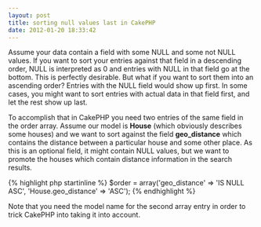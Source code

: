 ```yaml
---
layout: post
title: sorting null values last in CakePHP
date: 2012-01-20 18:33:42
---
```

Assume your data contain a field with some NULL and some not NULL values.
If you want to sort your entries against that field in a descending order, NULL
is interpreted as 0 and entries with NULL in that field go at the bottom.
This is perfectly desirable. But what if you want to sort them into an ascending order?
Entries with the NULL field would show up first. In some cases, you might want to sort
entries with actual data in that field first, and let the rest show up last.

To accomplish that in CakePHP you need two entries of the same field in the order array.
Assume our model is **House** (which obviously describes some houses) and we want to sort
against the field **geo_distance** which contains the distance between a particular house and
some other place. As this is an optional field, it might contain NULL values, but we want
to promote the houses which contain distance information in the search results.

{% highlight php startinline %}
$order = array('geo_distance' => 'IS NULL ASC', 'House.geo_distance' => 'ASC');
{% endhighlight %}

Note that you need the model name for the second array entry in order to trick CakePHP into
taking it into account.
